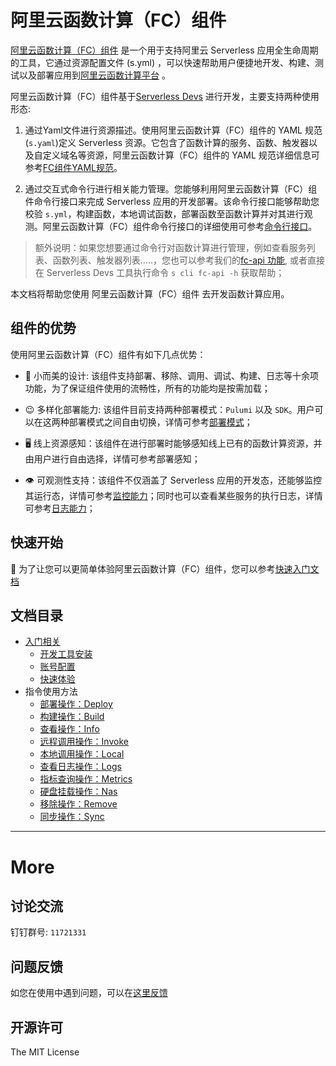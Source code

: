 # 阿里云函数计算（FC）组件

[阿里云函数计算（FC）组件](https://github.com/devsapp/fc) 是一个用于支持阿里云 Serverless 应用全生命周期的工具，它通过资源配置文件 (s.yml) ，可以快速帮助用户便捷地开发、构建、测试以及部署应用到[阿里云函数计算平台](https://www.aliyun.com/product/fc?spm=5176.19720258.J_8058803260.115.e9392c4aHejRf3) 。

阿里云函数计算（FC）组件基于[Serverless Devs](https://www.serverless-devs.com/) 进行开发，主要支持两种使用形态: 

1. 通过Yaml文件进行资源描述。使用阿里云函数计算（FC）组件的 YAML 规范(`s.yaml`)定义 Serverless 资源。它包含了函数计算的服务、函数、触发器以及自定义域名等资源，阿里云函数计算（FC）组件的 YAML 规范详细信息可参考[FC组件YAML规范](./Others/yaml.md)。

2. 通过交互式命令行进行相关能力管理。您能够利用阿里云函数计算（FC）组件命令行接口来完成 Serverless 应用的开发部署。该命令行接口能够帮助您校验 `s.yml`，构建函数，本地调试函数，部署函数至函数计算并对其进行观测。阿里云函数计算（FC）组件命令行接口的详细使用可参考[命令行接口](./Others/cli.md)。

> 额外说明：如果您想要通过命令行对函数计算进行管理，例如查看服务列表、函数列表、触发器列表.....，您也可以参考我们的[fc-api 功能](https://github.com/devsapp/fc-api), 或者直接在 Serverless Devs 工具执行命令 `s cli fc-api -h` 获取帮助；

本文档将帮助您使用 阿里云函数计算（FC）组件 去开发函数计算应用。

## 组件的优势

使用阿里云函数计算（FC）组件有如下几点优势：

- 🌇 小而美的设计: 该组件支持部署、移除、调用、调试、构建、日志等十余项功能，为了保证组件使用的流畅性，所有的功能均是按需加载；

- 😉 多样化部署能力: 该组件目前支持两种部署模式：`Pulumi` 以及 `SDK`。用户可以在这两种部署模式之间自由切换，详情可参考[部署模式](Usage/deploy.md#函数部署的底座)；

- 🖥️ 线上资源感知：该组件在进行部署时能够感知线上已有的函数计算资源，并由用户进行自由选择，详情可参考部署感知；

- 👁️ 可观测性支持：该组件不仅涵盖了 Serverless 应用的开发态，还能够监控其运行态，详情可参考[监控能力](Usage/metrics.md)；同时也可以查看某些服务的执行日志，详情可参考[日志能力](Usage/logs.md)；

## 快速开始

🔑 为了让您可以更简单体验阿里云函数计算（FC）组件，您可以参考[快速入门文档](./Getting-started/Hello-world-application.md)

## 文档目录

- [入门相关](./Getting-started/Getting-started.md)
    - [开发工具安装](./Getting-started/Install-tutorial.md)
    - [账号配置](./Getting-started/Setting-up-credentials.md)
    - [快速体验](./Getting-started/Hello-world-application.md)
- 指令使用方法
    - [部署操作：Deploy](./Usage/deploy.md)
    - [构建操作：Build](./Usage/build.md)
    - [查看操作：Info](./Usage/info.md)
    - [远程调用操作：Invoke](./Usage/invoke.md)
    - [本地调用操作：Local](./Usage/local.md)
    - [查看日志操作：Logs](./Usage/logs.md)
    - [指标查询操作：Metrics](./Usage/metrics.md)
    - [硬盘挂载操作：Nas](./Usage/nas.md)
    - [移除操作：Remove](./Usage/remove.md)
    - [同步操作：Sync](./Usage/sync.md)
----

# More

## 讨论交流

钉钉群号: `11721331`

## 问题反馈

如您在使用中遇到问题，可以在[这里反馈](https://github.com/devsapp/fc/issues)

## 开源许可

The MIT License
